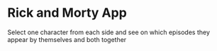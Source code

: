# Rick and Morty App

Select one character from each side and see on which episodes they appear by themselves and both together  

